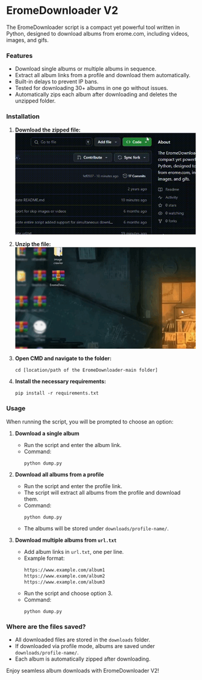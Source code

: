 # EromeDownloader V2

The EromeDownloader script is a compact yet powerful tool written in Python, designed to download albums from erome.com, including videos, images, and gifs.

### Features

- Download single albums or multiple albums in sequence.
- Extract all album links from a profile and download them automatically.
- Built-in delays to prevent IP bans.
- Tested for downloading 30+ albums in one go without issues.
- Automatically zips each album after downloading and deletes the unzipped folder.

### Installation

1. **Download the zipped file:**  
   ![Demo](https://raw.githubusercontent.com/TEXRD-EXC/EromeDownloader/refs/heads/main/how%20to%20download.gif)

2. **Unzip the file:**  
   ![Demo](https://raw.githubusercontent.com/TEXRD-EXC/EromeDownloader/refs/heads/main/unzip.gif)

3. **Open CMD and navigate to the folder:**  
   ```
   cd [location/path of the EromeDownloader-main folder]
   ```

4. **Install the necessary requirements:**  
   ```
   pip install -r requirements.txt
   ```

### Usage

When running the script, you will be prompted to choose an option:

1. **Download a single album**
   - Run the script and enter the album link.
   - Command:
     ```
     python dump.py
     ```

2. **Download all albums from a profile**
   - Run the script and enter the profile link.
   - The script will extract all albums from the profile and download them.
   - Command:
     ```
     python dump.py
     ```
   - The albums will be stored under `downloads/profile-name/`.

3. **Download multiple albums from `url.txt`**
   - Add album links in `url.txt`, one per line.
   - Example format:
     ```
     https://www.example.com/album1
     https://www.example.com/album2
     https://www.example.com/album3
     ```
   - Run the script and choose option 3.
   - Command:
     ```
     python dump.py
     ```

### Where are the files saved?

- All downloaded files are stored in the `downloads` folder.
- If downloaded via profile mode, albums are saved under `downloads/profile-name/`.
- Each album is automatically zipped after downloading.

Enjoy seamless album downloads with EromeDownloader V2!
